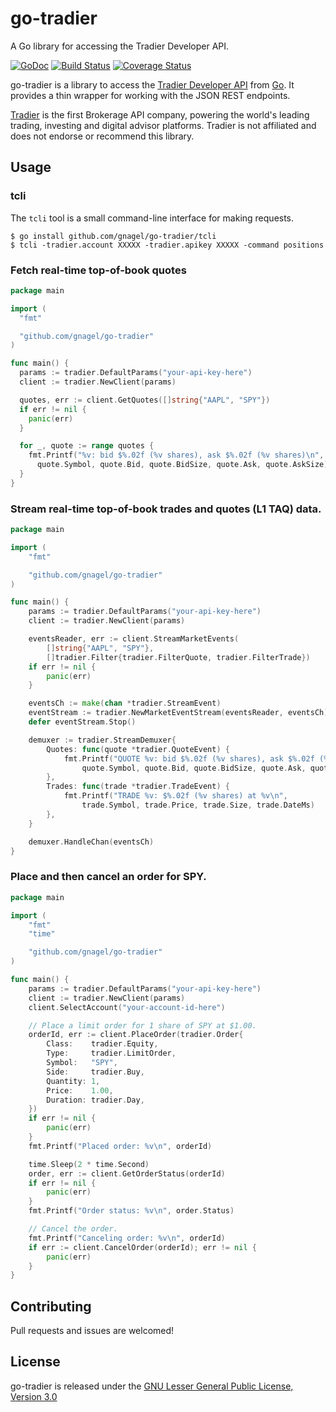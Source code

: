 # go-tradier
A Go library for accessing the Tradier Developer API.

[![GoDoc](https://godoc.org/github.com/gnagel/go-tradier?status.svg)](http://godoc.org/github.com/gnagel/go-tradier)
[![Build Status](https://travis-ci.org/timpalpant/go-tradier.svg?branch=master)](https://travis-ci.org/timpalpant/go-tradier)
[![Coverage Status](https://coveralls.io/repos/timpalpant/go-tradier/badge.svg?branch=master&service=github)](https://coveralls.io/github/timpalpant/go-tradier?branch=master)

go-tradier is a library to access the [Tradier Developer API](https://developer.tradier.com/documentation) from [Go](http://www.golang.org).
It provides a thin wrapper for working with the JSON REST endpoints.

[Tradier](https://tradier.com) is the first Brokerage API company, powering the world's leading
trading, investing and digital advisor platforms. Tradier is not affiliated
and does not endorse or recommend this library.

## Usage

### tcli

The `tcli` tool is a small command-line interface for making requests.

```shell
$ go install github.com/gnagel/go-tradier/tcli
$ tcli -tradier.account XXXXX -tradier.apikey XXXXX -command positions
```

### Fetch real-time top-of-book quotes

```Go
package main

import (
  "fmt"

  "github.com/gnagel/go-tradier"
)

func main() {
  params := tradier.DefaultParams("your-api-key-here")
  client := tradier.NewClient(params)

  quotes, err := client.GetQuotes([]string{"AAPL", "SPY"})
  if err != nil {
    panic(err)
  }

  for _, quote := range quotes {
    fmt.Printf("%v: bid $%.02f (%v shares), ask $%.02f (%v shares)\n",
      quote.Symbol, quote.Bid, quote.BidSize, quote.Ask, quote.AskSize)
  }
}
```

### Stream real-time top-of-book trades and quotes (L1 TAQ) data.

```Go
package main

import (
	"fmt"

	"github.com/gnagel/go-tradier"
)

func main() {
	params := tradier.DefaultParams("your-api-key-here")
	client := tradier.NewClient(params)

	eventsReader, err := client.StreamMarketEvents(
		[]string{"AAPL", "SPY"},
		[]tradier.Filter{tradier.FilterQuote, tradier.FilterTrade})
	if err != nil {
		panic(err)
	}

	eventsCh := make(chan *tradier.StreamEvent)
	eventStream := tradier.NewMarketEventStream(eventsReader, eventsCh)
	defer eventStream.Stop()

	demuxer := tradier.StreamDemuxer{
		Quotes: func(quote *tradier.QuoteEvent) {
			fmt.Printf("QUOTE %v: bid $%.02f (%v shares), ask $%.02f (%v shares)\n",
				quote.Symbol, quote.Bid, quote.BidSize, quote.Ask, quote.AskSize)
		},
		Trades: func(trade *tradier.TradeEvent) {
			fmt.Printf("TRADE %v: $%.02f (%v shares) at %v\n",
				trade.Symbol, trade.Price, trade.Size, trade.DateMs)
		},
	}

	demuxer.HandleChan(eventsCh)
}
```

### Place and then cancel an order for SPY.

```Go
package main

import (
	"fmt"
	"time"

	"github.com/gnagel/go-tradier"
)

func main() {
	params := tradier.DefaultParams("your-api-key-here")
	client := tradier.NewClient(params)
	client.SelectAccount("your-account-id-here")

	// Place a limit order for 1 share of SPY at $1.00.
	orderId, err := client.PlaceOrder(tradier.Order{
		Class:    tradier.Equity,
		Type:     tradier.LimitOrder,
		Symbol:   "SPY",
		Side:     tradier.Buy,
		Quantity: 1,
		Price:    1.00,
		Duration: tradier.Day,
	})
	if err != nil {
		panic(err)
	}
	fmt.Printf("Placed order: %v\n", orderId)

	time.Sleep(2 * time.Second)
	order, err := client.GetOrderStatus(orderId)
	if err != nil {
		panic(err)
	}
	fmt.Printf("Order status: %v\n", order.Status)

	// Cancel the order.
	fmt.Printf("Canceling order: %v\n", orderId)
	if err := client.CancelOrder(orderId); err != nil {
		panic(err)
	}
}
```

## Contributing

Pull requests and issues are welcomed!

## License

go-tradier is released under the [GNU Lesser General Public License, Version 3.0](https://www.gnu.org/licenses/lgpl-3.0.en.html)
